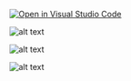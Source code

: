 [![Open in Visual Studio Code](https://classroom.github.com/assets/open-in-vscode-f059dc9a6f8d3a56e377f745f24479a46679e63a5d9fe6f495e02850cd0d8118.svg)](https://classroom.github.com/online_ide?assignment_repo_id=6544953&assignment_repo_type=AssignmentRepo)


![alt text](https://github.com/patika-128-react-native-bootcamp/week_4-zeynep-yavuz/blob/master/src/gif/5xiszz.gif)

![alt text](https://github.com/patika-128-react-native-bootcamp/week_4-zeynep-yavuz/blob/master/src/gif/5xit63.gif)

![alt text](https://github.com/patika-128-react-native-bootcamp/week_4-zeynep-yavuz/blob/master/src/gif/5xitj4.gif)
